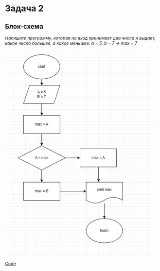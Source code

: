# Задача 2
## Блок-схема 

*Напишите программу, которая на вход принимает два числа и выдаёт, какое число большее, а какое меньшее. a = 5; b = 7 -> max = 7*

![Это блок-схема к 2 задаче](blockdiagram.jpg)

[Code](Program.cs)
